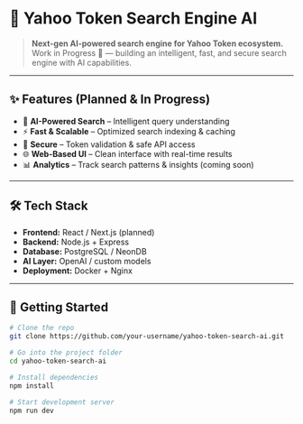 # 🔎 Yahoo Token Search Engine AI

> **Next-gen AI-powered search engine for Yahoo Token ecosystem.**  
> Work in Progress 🚧 — building an intelligent, fast, and secure search engine with AI capabilities.

---

## ✨ Features (Planned & In Progress)

- 🤖 **AI-Powered Search** – Intelligent query understanding  
- ⚡ **Fast & Scalable** – Optimized search indexing & caching  
- 🔐 **Secure** – Token validation & safe API access  
- 🌐 **Web-Based UI** – Clean interface with real-time results  
- 📊 **Analytics** – Track search patterns & insights (coming soon)

---

## 🛠️ Tech Stack

- **Frontend:** React / Next.js (planned)  
- **Backend:** Node.js + Express  
- **Database:** PostgreSQL / NeonDB  
- **AI Layer:** OpenAI / custom models  
- **Deployment:** Docker + Nginx  

---

## 🚀 Getting Started

```bash
# Clone the repo
git clone https://github.com/your-username/yahoo-token-search-ai.git

# Go into the project folder
cd yahoo-token-search-ai

# Install dependencies
npm install

# Start development server
npm run dev
